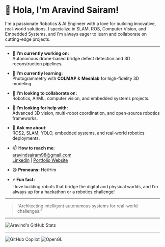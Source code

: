 # 👋 Hola, I'm Aravind Sairam!

I'm a passionate Robotics & AI Engineer with a love for building innovative, real-world solutions. I specialize in SLAM, ROS, Computer Vision, and Embedded Systems, and I'm always eager to learn and collaborate on cutting-edge projects.

---

- 🔭 **I’m currently working on:**  
  Autonomous drone-based bridge defect detection and 3D reconstruction pipelines.

- 🌱 **I’m currently learning:**  
  Photogrammetry with **COLMAP** & **Meshlab** for high-fidelity 3D modeling.

- 👯 **I’m looking to collaborate on:**  
  Robotics, AI/ML, computer vision, and embedded systems projects.

- 🤔 **I’m looking for help with:**  
  Advanced 3D vision, multi-robot coordination, and open-source robotics frameworks.

- 💬 **Ask me about:**  
  ROS2, SLAM, YOLO, embedded systems, and real-world robotics deployments.

- 📫 **How to reach me:**  
  [aravindsairam98@gmail.com](mailto:aravindsairam98@gmail.com)  
  [LinkedIn](https://www.linkedin.com/in/aravindsairam/) | [Portfolio Website](https://aravindsairam001.github.io/my_portfolio/)

- 😄 **Pronouns:** He/Him

- ⚡ **Fun fact:**  
  I love building robots that bridge the digital and physical worlds, and I’m always up for a hackathon or a robotics challenge!

---

> “Architecting intelligent autonomous systems for real-world challenges.”

---

![Aravind's GitHub Stats](https://github-readme-stats.vercel.app/api?username=aravindsairam001&show_icons=true&theme=dark&bg_color=1f2937&title_color=c084fc&icon_color=a855f7)

---

![GitHub Copilot](https://img.shields.io/badge/github_copilot-8957E5?style=for-the-badge&logo=github-copilot&logoColor=white)  ![OpenGL](https://img.shields.io/badge/OpenGL-white?logo=OpenGL&style=for-the-badge)
